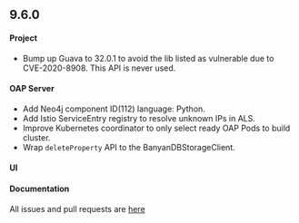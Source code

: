 ## 9.6.0

#### Project

* Bump up Guava to 32.0.1 to avoid the lib listed as vulnerable due to CVE-2020-8908. This API is never used.

#### OAP Server

* Add Neo4j component ID(112) language: Python.
* Add Istio ServiceEntry registry to resolve unknown IPs in ALS.
* Improve Kubernetes coordinator to only select ready OAP Pods to build cluster.
* Wrap `deleteProperty` API to the BanyanDBStorageClient.

#### UI


#### Documentation


All issues and pull requests are [here](https://github.com/apache/skywalking/milestone/181?closed=1)
